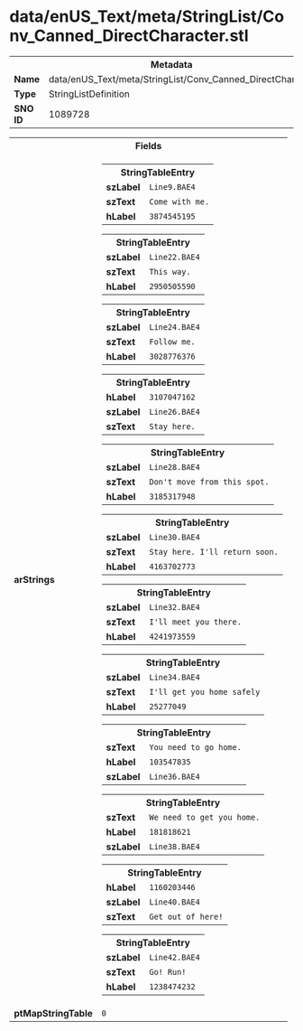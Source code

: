 <h1>data/enUS_Text/meta/StringList/Conv_Canned_DirectCharacter.stl</h1><table><tr><th colspan="100%">Metadata</th></tr><tr><td><b>Name</b></td><td>data/enUS_Text/meta/StringList/Conv_Canned_DirectCharacter.stl</td></tr><tr><td><b>Type</b></td><td>StringListDefinition</td></tr><tr><td><b>SNO ID</b></td><td>1089728</td></tr></table>

<table><tr><th colspan="100%">Fields</th></tr><tr><td><b>arStrings</b></td><td><table><tr><th colspan="100%">StringTableEntry</th></tr><tr><td><b>szLabel</b></td><td><code>Line9.BAE4</code></td></tr><tr><td><b>szText</b></td><td><code>Come with me.</code></td></tr><tr><td><b>hLabel</b></td><td><code>3874545195</code></td></tr></table>


<table><tr><th colspan="100%">StringTableEntry</th></tr><tr><td><b>szLabel</b></td><td><code>Line22.BAE4</code></td></tr><tr><td><b>szText</b></td><td><code>This way.</code></td></tr><tr><td><b>hLabel</b></td><td><code>2950505590</code></td></tr></table>


<table><tr><th colspan="100%">StringTableEntry</th></tr><tr><td><b>szLabel</b></td><td><code>Line24.BAE4</code></td></tr><tr><td><b>szText</b></td><td><code>Follow me.</code></td></tr><tr><td><b>hLabel</b></td><td><code>3028776376</code></td></tr></table>


<table><tr><th colspan="100%">StringTableEntry</th></tr><tr><td><b>hLabel</b></td><td><code>3107047162</code></td></tr><tr><td><b>szLabel</b></td><td><code>Line26.BAE4</code></td></tr><tr><td><b>szText</b></td><td><code>Stay here.</code></td></tr></table>


<table><tr><th colspan="100%">StringTableEntry</th></tr><tr><td><b>szLabel</b></td><td><code>Line28.BAE4</code></td></tr><tr><td><b>szText</b></td><td><code>Don't move from this spot.</code></td></tr><tr><td><b>hLabel</b></td><td><code>3185317948</code></td></tr></table>


<table><tr><th colspan="100%">StringTableEntry</th></tr><tr><td><b>szLabel</b></td><td><code>Line30.BAE4</code></td></tr><tr><td><b>szText</b></td><td><code>Stay here. I'll return soon.</code></td></tr><tr><td><b>hLabel</b></td><td><code>4163702773</code></td></tr></table>


<table><tr><th colspan="100%">StringTableEntry</th></tr><tr><td><b>szLabel</b></td><td><code>Line32.BAE4</code></td></tr><tr><td><b>szText</b></td><td><code>I'll meet you there.</code></td></tr><tr><td><b>hLabel</b></td><td><code>4241973559</code></td></tr></table>


<table><tr><th colspan="100%">StringTableEntry</th></tr><tr><td><b>szLabel</b></td><td><code>Line34.BAE4</code></td></tr><tr><td><b>szText</b></td><td><code>I'll get you home safely</code></td></tr><tr><td><b>hLabel</b></td><td><code>25277049</code></td></tr></table>


<table><tr><th colspan="100%">StringTableEntry</th></tr><tr><td><b>szText</b></td><td><code>You need to go home.</code></td></tr><tr><td><b>hLabel</b></td><td><code>103547835</code></td></tr><tr><td><b>szLabel</b></td><td><code>Line36.BAE4</code></td></tr></table>


<table><tr><th colspan="100%">StringTableEntry</th></tr><tr><td><b>szText</b></td><td><code>We need to get you home.</code></td></tr><tr><td><b>hLabel</b></td><td><code>181818621</code></td></tr><tr><td><b>szLabel</b></td><td><code>Line38.BAE4</code></td></tr></table>


<table><tr><th colspan="100%">StringTableEntry</th></tr><tr><td><b>hLabel</b></td><td><code>1160203446</code></td></tr><tr><td><b>szLabel</b></td><td><code>Line40.BAE4</code></td></tr><tr><td><b>szText</b></td><td><code>Get out of here!</code></td></tr></table>


<table><tr><th colspan="100%">StringTableEntry</th></tr><tr><td><b>szLabel</b></td><td><code>Line42.BAE4</code></td></tr><tr><td><b>szText</b></td><td><code>Go! Run!</code></td></tr><tr><td><b>hLabel</b></td><td><code>1238474232</code></td></tr></table>


</td></tr><tr><td><b>ptMapStringTable</b></td><td><code>0</code></td></tr></table>

